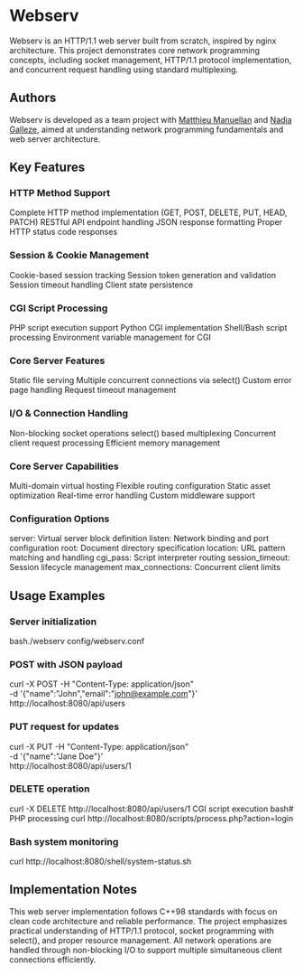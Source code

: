 # Webserv

Webserv is an HTTP/1.1 web server built from scratch, inspired by nginx architecture. This project demonstrates core network programming concepts, including socket management, HTTP/1.1 protocol implementation, and concurrent request handling using standard multiplexing.

## Authors
Webserv is developed as a team project with [Matthieu Manuellan](https://github.com/JVlatt) and [Nadia Galleze](https://github.com/Nadzg), aimed at understanding network programming fundamentals and web server architecture.

## Key Features

### HTTP Method Support

Complete HTTP method implementation (GET, POST, DELETE, PUT, HEAD, PATCH)
RESTful API endpoint handling
JSON response formatting
Proper HTTP status code responses

### Session & Cookie Management

Cookie-based session tracking
Session token generation and validation
Session timeout handling
Client state persistence

### CGI Script Processing

PHP script execution support
Python CGI implementation
Shell/Bash script processing
Environment variable management for CGI

### Core Server Features

Static file serving
Multiple concurrent connections via select()
Custom error page handling
Request timeout management

### I/O & Connection Handling

Non-blocking socket operations
select() based multiplexing
Concurrent client request processing
Efficient memory management

### Core Server Capabilities

Multi-domain virtual hosting
Flexible routing configuration
Static asset optimization
Real-time error handling
Custom middleware support

### Configuration Options

server: Virtual server block definition
listen: Network binding and port configuration
root: Document directory specification
location: URL pattern matching and handling
cgi_pass: Script interpreter routing
session_timeout: Session lifecycle management
max_connections: Concurrent client limits

## Usage Examples

### Server initialization

bash./webserv config/webserv.conf

### POST with JSON payload
curl -X POST -H "Content-Type: application/json" \
     -d '{"name":"John","email":"john@example.com"}' \
     http://localhost:8080/api/users

### PUT request for updates
curl -X PUT -H "Content-Type: application/json" \
     -d '{"name":"Jane Doe"}' \
     http://localhost:8080/api/users/1

### DELETE operation
curl -X DELETE http://localhost:8080/api/users/1
CGI script execution
bash# PHP processing
curl http://localhost:8080/scripts/process.php?action=login

### Bash system monitoring
curl http://localhost:8080/shell/system-status.sh

## Implementation Notes
This web server implementation follows C++98 standards with focus on clean code architecture and reliable performance. The project emphasizes practical understanding of HTTP/1.1 protocol, socket programming with select(), and proper resource management. All network operations are handled through non-blocking I/O to support multiple simultaneous client connections efficiently.
